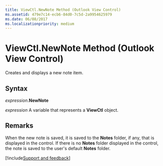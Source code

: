 ```yaml
---
title: ViewCtl.NewNote Method (Outlook View Control)
ms.assetid: 479e7c14-ecb6-84d0-7c5d-2a9954625979
ms.date: 06/08/2017
ms.localizationpriority: medium
---
```



# ViewCtl.NewNote Method (Outlook View Control)

Creates and displays a new note item.


## Syntax

_expression_.**NewNote**

_expression_ A variable that represents a **ViewCtl** object.


## Remarks

When the new note is saved, it is saved to the **Notes** folder, if any, that is displayed in the control. If there is no **Notes** folder displayed in the control, the note is saved to the user's default **Notes** folder.

[!include[Support and feedback](~/includes/feedback-boilerplate.md)]